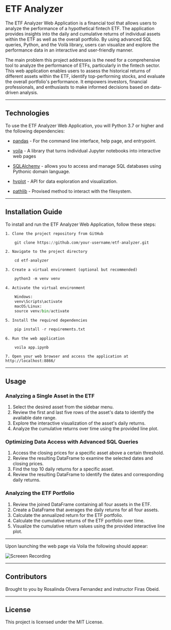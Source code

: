# ETF Analyzer

The ETF Analyzer Web Application is a financial tool that allows users to analyze the performance of a hypothetical fintech ETF. The application provides insights into the daily and cumulative returns of individual assets within the ETF as well as the overall portfolio. By using advanced SQL queries, Python, and the Voilà library, users can visualize and explore the performance data in an interactive and user-friendly manner.

The main problem this project addresses is the need for a comprehensive tool to analyze the performance of ETFs, particularly in the fintech sector. This web application enables users to assess the historical returns of different assets within the ETF, identify top-performing stocks, and evaluate the overall portfolio's performance. It empowers investors, financial professionals, and enthusiasts to make informed decisions based on data-driven analysis.

---

## Technologies

To use the ETF Analyzer Web Application, you will Python 3.7 or higher and the following dependencies:

* [pandas](https://github.com/google/python-fire) - For the command line interface, help page, and entrypoint.

* [voila](https://github.com/voila-dashboards/voila) - A library that turns individual Jupyter notebooks into interactive web pages

* [SQLAlchemy](https://pypi.org/project/SQLAlchemy/) - allows you to access and manage SQL databases using Pythonic domain language.

* [hvplot](https://hvplot.holoviz.org/) - API for data exploration and visualization.

* [pathlib](https://docs.python.org/3/library/pathlib.html) - Provised method to interact with the filesystem.


---

## Installation Guide

To install and run the ETF Analyzer Web Application, follow these steps:

    1. Clone the project repository from GitHub
```python
    git clone https://github.com/your-username/etf-analyzer.git
```
    2. Navigate to the project directory
```python
    cd etf-analyzer
```
    3. Create a virtual environment (optional but recommended)
```python
    python3 -m venv venv
```
    4. Activate the virtual environment
```python
    Windows:
    venv\Scripts\activate
    macOS/Linux:
    source venv/bin/activate
```
    5. Install the required dependencies
```python
    pip install -r requirements.txt
```
    6. Run the web application
```python
    voila app.ipynb
```
    7. Open your web browser and access the application at http://localhost:8866/


---

## Usage

### Analyzing a Single Asset in the ETF

1. Select the desired asset from the sidebar menu.
2. Review the first and last five rows of the asset's data to identify the available date range.
3. Explore the interactive visualization of the asset's daily returns.
4. Analyze the cumulative returns over time using the provided line plot.

### Optimizing Data Access with Advanced SQL Queries

1. Access the closing prices for a specific asset above a certain threshold.
2. Review the resulting DataFrame to examine the selected dates and closing prices.
3. Find the top 10 daily returns for a specific asset.
4. Review the resulting DataFrame to identify the dates and corresponding daily returns.

### Analyzing the ETF Portfolio

1. Review the joined DataFrame containing all four assets in the ETF.
2. Create a DataFrame that averages the daily returns for all four assets.
3. Calculate the annualized return for the ETF portfolio.
4. Calculate the cumulative returns of the ETF portfolio over time.
5. Visualize the cumulative return values using the provided interactive line plot. 

---

Upon launching the web page via Voila the following should appear:

![Screeen Recording](Images/web_page.gif)

---

## Contributors

Brought to you by Rosalinda Olvera Fernandez and instructor Firas Obeid.

---

## License

This project is licensed under the MIT License.






[def]: Images/web_page.mov